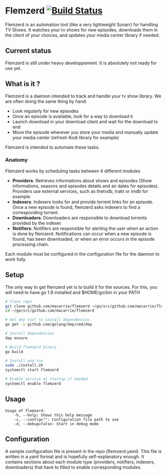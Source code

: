 # Flemzerd [![Build Status](https://travis-ci.org/macarrie/flemzerd.svg?branch=master)](https://travis-ci.org/macarrie/flemzerd/)

Flemzerd is an automation tool (like a very lightweight Sonarr) for handling TV Shows.
It watches your tv shows for new episodes, downloads them in the client of your choices, and updates your media center library if needed.

## Current status

Flemzerd is still under heavy developpement. It is absolutely not ready for use yet.

## What is it ?

Flemzerd is a daemon intended to track and handle your tv show library. We are often doing the same thing by hand: 
* Look regularly for new episodes
* Once an episode is available, look for a way to download it
* Launch download in your download client and wait for the download to end
* Move the episode wherever you store your media and manually update your media center (refresh Kodi library for example)

Flemzerd is intended to automate these tasks.

### Anatomy

Flemzerd works by scheduling tasks between 4 different modules
* **Providers**: Retrieves informations about shows and episodes (Show informations, seasons and episodes details and air dates for episodes). Providers use external services, such as thetvdb, trakt or imdb for example.
* **Indexers**: Indexers looks for and provide torrent links for an episode. Once a new episode is found, flemzerd asks indexers to find a corresponding torrent.
* **Downloaders**: Downloaders are responsible to download torrents provided by the indexer
* **Notifiers**: Notifiers are responsible for alerting the user when an action is done by flemzerd. Notifications can occur when a new episode is found, has been downloaded, or when an error occurs in the episode processing chain.

Each module must be configured in the configuration file for the daemon to work fully.

## Setup

The only way to get flemzerd yet is to build it for the sources.
For this, you will need to have go 1.9 installed and $HOME/go/bin in your PATH

```bash
# Clone repo
git clone github.com/macarrie/flemzerd ~/go/src/github.com/macarrie/flemzerd
cd ~/go/src/github.com/macarrie/flemzerd

# Get dep tool to install dependencies
go get -u github.com/golang/dep/cmd/dep

# Install dependencies
dep ensure

# Build flemzerd binary
go build

# Install and run
sudo ./install.sh
systemctl start flemzerd

# Enable service at startup if needed
systemctl enable flemzerd
```

## Usage

```
Usage of flemzerd:
    -h, --help: Shows this help message
    -c, --config="": Configuration file path to use
    -d, --debug=false: Start in debug mode
```

## Configuration

A sample configuration file is present in the repo (flemzerd.yaml).
This file is written in a yaml format and is hopefully self-explanatory enough. It contains sections about each module type (providers, notifiers, indexers, downloaders) that have to filled to enable corresponding modules.
